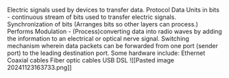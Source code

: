 Electric signals used by devices to transfer data.
Protocol Data Units in bits - continuous stream of bits used to transfer electric signals. 
Synchronization of bits (Arranges bits so other layers can process.) 
Performs Modulation - (Process)converting data into radio waves by adding the information to an electrical or optical nerve signal.
Switching mechanism wherein data packets can be forwarded from one port (sender port) to the leading destination port.
Some hardware include: 
	Ethernet 
	Coaxial cables
	Fiber optic cables
	USB
	DSL
![[Pasted image 20241123163733.png]]
